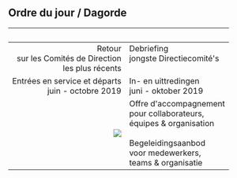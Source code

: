 <link rel="stylesheet" href="S2.css">
<link rel="stylesheet" href="foghorn2.css">

## Ordre du jour / Dagorde

| &nbsp; | &nbsp; |
| ---: | --- |
|  Retour<br>sur les Comités de Direction<br>les plus récents | Debriefing<br>jongste Directiecomité's<br>&nbsp; |
| Entrées en service et départs<br>juin - octobre 2019 | In- en uittredingen<br>juni - oktober 2019 |
| ![](https://newdevprojects.github.io/publicinfo/S2/o-support.png) | Offre d'accompagnement<br>pour collaborateurs,<br>équipes & organisation<br>&nbsp;<br>Begeleidingsaanbod<br>voor medewerkers,<br>teams & organisatie |



